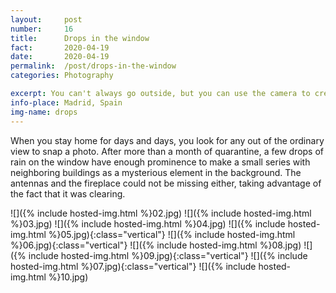 ```yaml
---
layout: 	post
number:		16
title:  	Drops in the window
fact:   	2020-04-19
date:   	2020-04-19
permalink: 	/post/drops-in-the-window
categories: Photography

excerpt: You can't always go outside, but you can use the camera to create something.
info-place: Madrid, Spain
img-name: drops
---
```


When you stay home for days and days, you look for any out of the ordinary view to snap a photo. After more than a month of quarantine, a few drops of rain on the window have enough prominence to make a small series with neighboring buildings as a mysterious element in the background. The antennas and the fireplace could not be missing either, taking advantage of the fact that it was clearing.

<div class="gallery-{{ page.layout }}" markdown="1">

![]({% include hosted-img.html %}02.jpg)
![]({% include hosted-img.html %}03.jpg)
![]({% include hosted-img.html %}04.jpg)
![]({% include hosted-img.html %}05.jpg){:class="vertical"}
![]({% include hosted-img.html %}06.jpg){:class="vertical"}
![]({% include hosted-img.html %}08.jpg)
![]({% include hosted-img.html %}09.jpg){:class="vertical"}
![]({% include hosted-img.html %}07.jpg){:class="vertical"}
![]({% include hosted-img.html %}10.jpg)

</div>